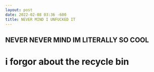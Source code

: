 ```yaml
---
layout: post
date: 2022-02-08 03:36 -600
title: NEVER MIND I UNFUCKED IT
---
```

## NEVER NEVER MIND IM LITERALLY SO COOL
# i forgor about the recycle bin